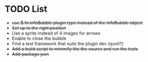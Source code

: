 TODO List
=========

* <del>use $.fn.infoBubble plugin type instead of the InfoBubble object</del>
* <del>Set up to the right position</del>
* Use a sprite instead of 4 images for arrows
* Enable to close the bubble
* Find a test framework that suits the plugin dev (qunit?)
* <del>Add a build script to minimify the the source and run the tests</del>
* <del>Add package.json</del>
